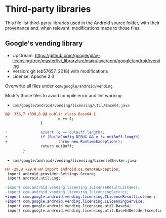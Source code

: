 # Third-party libraries

This file list third-party libraries used in the Android source folder,
with their provenance and, when relevant, modifications made to those files.

## Google's vending library

- Upstream: https://github.com/google/play-licensing/tree/master/lvl_library/src/main/java/com/google/android/vending
- Version: git (eb57657, 2018) with modifications
- License: Apache 2.0

Overwrite all files under `com/google/android/vending`.

Modify those files to avoid compile error and lint warning:

- `com/google/android/vending/licensing/util/Base64.java`

```diff
@@ -338,7 +338,8 @@ public class Base64 {
                        e += 4;
                }
 
-               assert (e == outBuff.length);
+               if (BuildConfig.DEBUG && e != outBuff.length)
+                       throw new RuntimeException();
                return outBuff;
        }
```

- `com/google/android/vending/licensing/LicenseChecker.java`

```diff
@@ -29,8 +29,8 @@ import android.os.RemoteException;
 import android.provider.Settings.Secure;
 import android.util.Log;
 
-import com.android.vending.licensing.ILicenseResultListener;
-import com.android.vending.licensing.ILicensingService;
+import com.google.android.vending.licensing.ILicenseResultListener;
+import com.google.android.vending.licensing.ILicensingService;
 import com.google.android.vending.licensing.util.Base64;
 import com.google.android.vending.licensing.util.Base64DecoderException;
```
